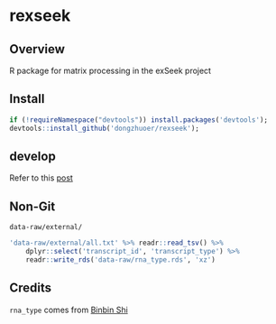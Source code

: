 # rexseek

## Overview

R package for matrix processing in the exSeek project

## Install

```r
if (!requireNamespace("devtools")) install.packages('devtools');
devtools::install_github('dongzhuoer/rexseek');
```

## develop

Refer to this [post](https://dongzhuoer.github.io/_redirects/develop-upon-my-r-package.html)

## Non-Git

`data-raw/external/`

```r
'data-raw/external/all.txt' %>% readr::read_tsv() %>% 
	dplyr::select('transcript_id', 'transcript_type') %>%
    readr::write_rds('data-raw/rna_type.rds', 'xz')
```

## Credits

`rna_type` comes from [Binbin Shi](https://github.com/ltbyshi)
